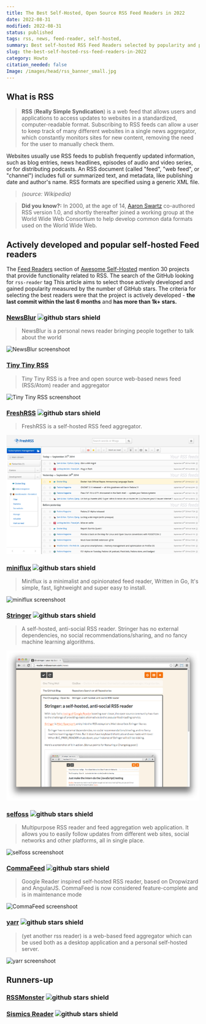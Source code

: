 ```yaml
---
title: The Best Self-Hosted, Open Source RSS Feed Readers in 2022
date: 2022-08-31
modified: 2022-08-31
status: published
tags: rss, news, feed-reader, self-hosted, 
summary: Best self-hosted RSS Feed Readers selected by popularity and project activity.
slug: the-best-self-hosted-rss-feed-readers-in-2022
category: Howto
citation_needed: false
Image: /images/head/rss_banner_small.jpg
---
```

## What is RSS
>**RSS** (**Really Simple Syndication**) is a web feed that allows users and applications to access updates to websites in a standardized, computer-readable format. Subscribing to RSS feeds can allow a user to keep track of many different websites in a single news aggregator, which constantly monitors sites for new content, removing the need for the user to manually check them. 
>
Websites usually use RSS feeds to publish frequently updated information, such as blog entries, news headlines, episodes of audio and video series, or for distributing podcasts. An RSS document (called "feed", "web feed", or "channel") includes full or summarized text, and metadata, like publishing date and author's name. RSS formats are specified using a generic XML file.
>
> *(source: Wikipedia)*


> **Did you know?:** In 2000, at the age of 14, [Aaron Swartz](https://www.rollingstone.com/culture/culture-news/the-brilliant-life-and-tragic-death-of-aaron-swartz-177191/?sub_action=logged_in) co-authored RSS version 1.0, and shortly thereafter joined a working group at the World Wide Web Consortium to help develop common data formats used on the World Wide Web.

## Actively developed and popular self-hosted Feed readers
The [Feed Readers](https://github.com/awesome-selfhosted/awesome-selfhosted#feed-readers) section of [Awesome Self-Hosted](https://github.com/awesome-selfhosted/awesome-selfhosted#feed-readers) mention 30 projects that provide functionality related to RSS. The search of the GitHub looking for `rss-reader` tag This article aims to select those actively developed and gained popularity measured by the number of GitHub stars. The criteria for selecting the best readers were that the project is actively developed - **the last commit within the last 6 months** and **has more than 1k+ stars.**


### [NewsBlur](https://www.newsblur.com/) ![github stars shield](https://img.shields.io/github/stars/samuelclay/NewsBlur.svg?logo=github)
> NewsBlur is a personal news reader bringing people together to talk about the world


![NewsBlur screenshoot](https://webapps-cdn.softpedia.com/screenshots/NewsBlur_1.jpg)


### [Tiny Tiny RSS](https://git.tt-rss.org/)
> Tiny Tiny RSS is a free and open source web-based news feed (RSS/Atom) reader and aggregator

![Tiny Tiny RSS screenshoot](https://tt-rss.org/images/ttrss/21.03/Screenshot%202021-03-10%20152046.webp)


### [FreshRSS](https://github.com/FreshRSS/FreshRSS) ![github stars shield](https://img.shields.io/github/stars/FreshRSS/FreshRSS.svg?logo=github)
> FreshRSS is a self-hosted RSS feed aggregator.

![screenshoot](https://github.com/FreshRSS/FreshRSS/raw/edge/docs/img/FreshRSS-screenshot.png)


### [miniflux](https://miniflux.app/) ![github stars shield](https://img.shields.io/github/stars/miniflux/v2.svg?logo=github)
> Miniflux is a minimalist and opinionated feed reader, Written in Go, It's simple, fast, lightweight and super easy to install.


![miniflux screenshoot](https://miniflux.app/images/overview.png)


### [Stringer](https://github.com/stringer-rss/stringer) ![github stars shield](https://img.shields.io/github/stars/stringer-rss/stringer.svg?logo=github)
> A self-hosted, anti-social RSS reader. Stringer has no external dependencies, no social recommendations/sharing, and no fancy machine learning algorithms.

![Stringer screenshoot](https://github.com/stringer-rss/stringer/raw/main/screenshots/stories.png)

### [selfoss](https://selfoss.aditu.de/) ![github stars shield](https://img.shields.io/github/stars/fossar/selfoss.svg?logo=github)
> Multipurpose RSS reader and feed aggregation web application. It allows you to easily follow updates from different web sites, social networks and other platforms, all in single place.

![selfoss screenshoot](https://selfoss.aditu.de/images/screenshot1.png)


### [CommaFeed](https://github.com/Athou/commafeed) ![github stars shield](https://img.shields.io/github/stars/Athou/commafeed.svg?logo=github)
> Google Reader inspired self-hosted RSS reader, based on Dropwizard and AngularJS. CommaFeed is now considered feature-complete and is in maintenance mode

![CommaFeed screenshoot](https://www.commafeed.com/images/preview.jpg)


### [yarr](https://github.com/nkanaev/yarr) ![github stars shield](https://img.shields.io/github/stars/nkanaev/yarr.svg?logo=github)
>(yet another rss reader) is a web-based feed aggregator which can be used both as a desktop application and a personal self-hosted server.

![yarr screenshoot](https://github.com/nkanaev/yarr/raw/master/etc/promo.png)

## Runners-up
### [RSSMonster](https://github.com/pietheinstrengholt/rssmonster) ![github stars shield](https://img.shields.io/github/stars/pietheinstrengholt/rssmonster.svg?logo=github)

### [Sismics Reader](https://github.com/sismics/reader) ![github stars shield](https://img.shields.io/github/stars/sismics/reader.svg?logo=github)




